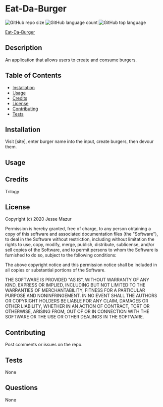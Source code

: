 # Eat-Da-Burger
![GitHub repo size](https://img.shields.io/github/repo-size/JMantis0/Eat-Da-Burger)  ![GitHub language count](https://img.shields.io/github/languages/count/JMantis0/Eat-Da-Burger)  ![GitHub top language](https://img.shields.io/github/languages/top/JMantis0/Eat-Da-Burger)  

[Eat-Da-Burger](https://secret-scrubland-53219.herokuapp.com/)

## Description

An application that allows users to create and consume burgers.

## Table of Contents
* [Installation](#installation)
* [Usage](#usage)
* [Credits](#credits)
* [License](#license)
* [Contributing](#contributing)
* [Tests](#tests)

## Installation

Visit [site], enter burger name into the input, create burgers, then devour them.

## Usage



## Credits

Trilogy

## License


Copyright (c) 2020 Jesse Mazur

Permission is hereby granted, free of charge, to any person obtaining a copy
of this software and associated documentation files (the "Software"), to deal
in the Software without restriction, including without limitation the rights
to use, copy, modify, merge, publish, distribute, sublicense, and/or sell
copies of the Software, and to permit persons to whom the Software is
furnished to do so, subject to the following conditions:

The above copyright notice and this permission notice shall be included in all
copies or substantial portions of the Software.

THE SOFTWARE IS PROVIDED "AS IS", WITHOUT WARRANTY OF ANY KIND, EXPRESS OR
IMPLIED, INCLUDING BUT NOT LIMITED TO THE WARRANTIES OF MERCHANTABILITY,
FITNESS FOR A PARTICULAR PURPOSE AND NONINFRINGEMENT. IN NO EVENT SHALL THE
AUTHORS OR COPYRIGHT HOLDERS BE LIABLE FOR ANY CLAIM, DAMAGES OR OTHER
LIABILITY, WHETHER IN AN ACTION OF CONTRACT, TORT OR OTHERWISE, ARISING FROM,
OUT OF OR IN CONNECTION WITH THE SOFTWARE OR THE USE OR OTHER DEALINGS IN THE
SOFTWARE.

## Contributing

Post comments or issues on the repo.

## Tests

None

## Questions

None
